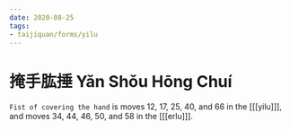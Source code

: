 ```yaml
---
date: 2020-08-25
tags:
- taijiquan/forms/yilu
---
```


# 掩手肱捶 Yǎn Shǒu Hōng Chuí

`Fist of covering the hand` is moves 12, 17, 25, 40, and 66 in the [[[yilu]]], and moves 34, 44, 46, 50, and 58 in the [[[erlu]]].
